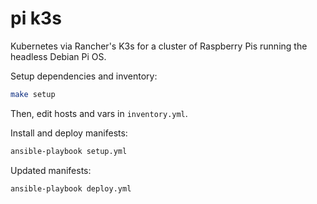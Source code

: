 # pi k3s

Kubernetes via Rancher's K3s for a cluster of Raspberry Pis running the headless Debian Pi OS.

Setup dependencies and inventory:

```sh
make setup
```

Then, edit hosts and vars in `inventory.yml`.

Install and deploy manifests:

```sh
ansible-playbook setup.yml
```

Updated manifests:

```sh
ansible-playbook deploy.yml
```
